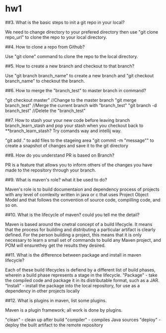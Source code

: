 # hw1

##3. What is the basic steps to init a git repo in your local?

We need to change directory to your prefered directory then use "git clone repo_url" to clone the repo to your local directory.

##4. How to clone a repo from Github?

Use "git clone" command to clone the repo to the local directory.

##5. How to create a new branch and checkout to that branch?

Use "git branch branch_name" to create a new branch and "git checkout branch_name" to checkout the branch.
 
##6. How to merge the "branch_test" to master branch in command?

"git checkout master" //Change to the master branch
"git merge branch_test" //Merge the current branch with "branch_test"
"git branch -d branch_test" //Delete the "branch_test"

##7. How to stash your your new code before leaving branch branch_learn_stash and pop your stash when you checkout back to **branch_learn_stash? Try comands way and intellij way.

"git add ." to add files to the stageing area
"git commit -m "message"" to create a snapshot of changes and save it to the git directory

##8. How do you understand PR is based on Branch?

PR is a feature that allows you to inform others of the changes you have made to the repository through your branch.

##9. What is maven's role? what it be used to do?

Maven's role is to build documentaion and dependency process of projects with any level of comlexity written in java or c that uses Project Object Model and that follows the convention of source code, compilling code, and so on.

##10. What is the lifecycle of maven? could you tell me the detail?

Maven is based around the cnetral concept of a build lifecycle. It means that the process for building and distributing a particular artifact is clearly defined. 
For the person building a project, this means that it is only necessary to learn a small set of commands to build any Maven project, and POM will ensurethey get the results they desired.

##11. What is the difference between package and install in maven lifecycle? 

Each of these build lifecycles is defiend by a different list of build phases, wherein a build phase represents a stage in the lifecycle.
"Package" - take the compiled code and package it in its distributable format, such as a JAR.
"Install" - install the package into the local repository, for use as a dependency in other projects locally

##12. What is plugins in maven, list some plugins.

Maven is a plugin framework; all work is done by plugins.

"clean" - clean up after build
"compiler" - compiles Java sources
"deploy" - deploy the built artifact to the remote repository
